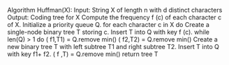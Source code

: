 Algorithm Huffman(X):
Input: String X of length n with d distinct characters
Output: Coding tree for X
Compute the frequency f (c) of each character c of X.
Initialize a priority queue Q.
for each character c in X do
Create a single-node binary tree T storing c.
Insert T into Q with key f (c).
while len(Q) > 1 do
( f1,T1) = Q.remove min()
( f2,T2) = Q.remove min()
Create a new binary tree T with left subtree T1 and right subtree T2.
Insert T into Q with key f1+ f2.
( f ,T) = Q.remove min()
return tree T